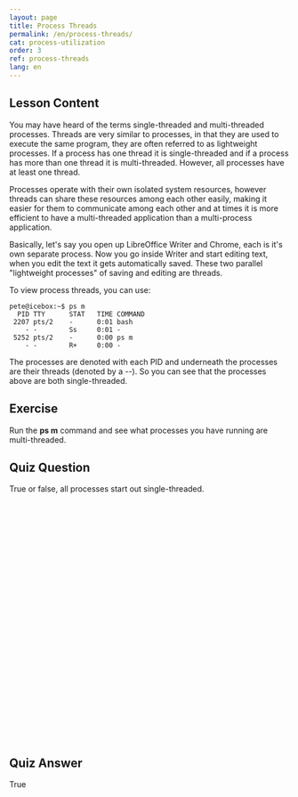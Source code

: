 ```yaml
---
layout: page
title: Process Threads
permalink: /en/process-threads/
cat: process-utilization
order: 3
ref: process-threads
lang: en
---
```


## Lesson Content

You may have heard of the terms single-threaded and multi-threaded processes. Threads are very similar to processes, in that they are used to execute the same program, they are often referred to as lightweight processes. If a process has one thread it is single-threaded and if a process has more than one thread it is multi-threaded. However, all processes have at least one thread. 

Processes operate with their own isolated system resources, however threads can share these resources among each other easily, making it easier for them to communicate among each other and at times it is more efficient to have a multi-threaded application than a multi-process application.

Basically, let's say you open up LibreOffice Writer and Chrome, each is it's own separate process. Now you go inside Writer and start editing text, when you edit the text it gets automatically saved. These two parallel "lightweight processes" of saving and editing are threads. 

To view process threads, you can use: 

```
pete@icebox:~$ ps m
  PID TTY      STAT   TIME COMMAND
 2207 pts/2    -      0:01 bash
    - -        Ss     0:01 -
 5252 pts/2    -      0:00 ps m
    - -        R+     0:00 -
```

The processes are denoted with each PID and underneath the processes are their threads (denoted by a --). So you can see that the processes above are both single-threaded.

## Exercise

Run the **ps m** command and see what processes you have running are multi-threaded.

## Quiz Question

True or false, all processes start out single-threaded.  
<br /><br /><br /><br /><br /><br /><br /><br /><br /><br /><br /><br /><br /><br /><br /><br /><br /><br /><br /><br /><br /><br /><br /><br /><br /><br /> 
## Quiz Answer

True
